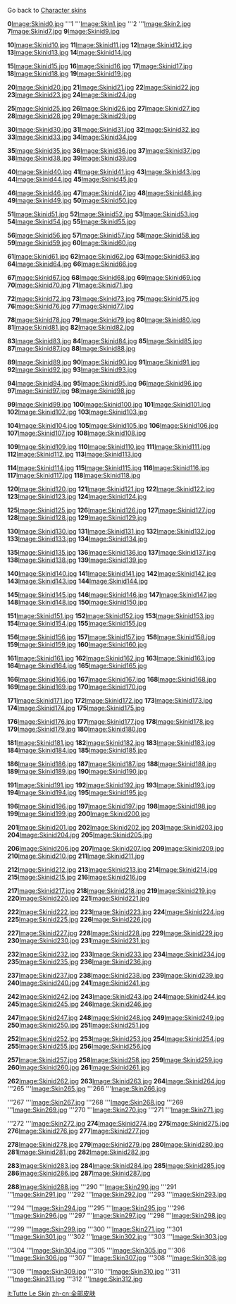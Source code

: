 Go back to [Character skins](/docs/Character_Skins.md "wikilink")

**0**[Image:Skinid0.jpg](/docs/Image:Skinid0.jpg.md "wikilink") '''1 '''[Image:Skin1.jpg](/Image:Skin1.jpg.md "wikilink") '''2 '''[Image:Skin2.jpg](/Image:Skin2.jpg.md "wikilink") **7**[Image:Skinid7.jpg](/Image:Skinid7.jpg.md "wikilink") **9**[Image:Skinid9.jpg](/Image:Skinid9.jpg.md "wikilink")

**10**[Image:Skinid10.jpg](/docs/Image:Skinid10.jpg.md "wikilink") **11**[Image:Skinid11.jpg](/Image:Skinid11.jpg.md "wikilink") **12**[Image:Skinid12.jpg](/Image:Skinid12.jpg.md "wikilink") **13**[Image:Skinid13.jpg](/Image:Skinid13.jpg.md "wikilink") **14**[Image:Skinid14.jpg](/Image:Skinid14.jpg.md "wikilink")

**15**[Image:Skinid15.jpg](/docs/Image:Skinid15.jpg.md "wikilink") **16**[Image:Skinid16.jpg](/Image:Skinid16.jpg.md "wikilink") **17**[Image:Skinid17.jpg](/Image:Skinid17.jpg.md "wikilink") **18**[Image:Skinid18.jpg](/Image:Skinid18.jpg.md "wikilink") **19**[Image:Skinid19.jpg](/Image:Skinid19.jpg.md "wikilink")

**20**[Image:Skinid20.jpg](/docs/Image:Skinid20.jpg.md "wikilink") **21**[Image:Skinid21.jpg](/Image:Skinid21.jpg.md "wikilink") **22**[Image:Skinid22.jpg](/Image:Skinid22.jpg.md "wikilink") **23**[Image:Skinid23.jpg](/Image:Skinid23.jpg.md "wikilink") **24**[Image:Skinid24.jpg](/Image:Skinid24.jpg.md "wikilink")

**25**[Image:Skinid25.jpg](/docs/Image:Skinid25.jpg.md "wikilink") **26**[Image:Skinid26.jpg](/Image:Skinid26.jpg.md "wikilink") **27**[Image:Skinid27.jpg](/Image:Skinid27.jpg.md "wikilink") **28**[Image:Skinid28.jpg](/Image:Skinid28.jpg.md "wikilink") **29**[Image:Skinid29.jpg](/Image:Skinid29.jpg.md "wikilink")

**30**[Image:Skinid30.jpg](/docs/Image:Skinid30.jpg.md "wikilink") **31**[Image:Skinid31.jpg](/Image:Skinid31.jpg.md "wikilink") **32**[Image:Skinid32.jpg](/Image:Skinid32.jpg.md "wikilink") **33**[Image:Skinid33.jpg](/Image:Skinid33.jpg.md "wikilink") **34**[Image:Skinid34.jpg](/Image:Skinid34.jpg.md "wikilink")

**35**[Image:Skinid35.jpg](/docs/Image:Skinid35.jpg.md "wikilink") **36**[Image:Skinid36.jpg](/Image:Skinid36.jpg.md "wikilink") **37**[Image:Skinid37.jpg](/Image:Skinid37.jpg.md "wikilink") **38**[Image:Skinid38.jpg](/Image:Skinid38.jpg.md "wikilink") **39**[Image:Skinid39.jpg](/Image:Skinid39.jpg.md "wikilink")

**40**[Image:Skinid40.jpg](/docs/Image:Skinid40.jpg.md "wikilink") **41**[Image:Skinid41.jpg](/Image:Skinid41.jpg.md "wikilink") **43**[Image:Skinid43.jpg](/Image:Skinid43.jpg.md "wikilink") **44**[Image:Skinid44.jpg](/Image:Skinid44.jpg.md "wikilink") **45**[Image:Skinid45.jpg](/Image:Skinid45.jpg.md "wikilink")

**46**[Image:Skinid46.jpg](/docs/Image:Skinid46.jpg.md "wikilink") **47**[Image:Skinid47.jpg](/Image:Skinid47.jpg.md "wikilink") **48**[Image:Skinid48.jpg](/Image:Skinid48.jpg.md "wikilink") **49**[Image:Skinid49.jpg](/Image:Skinid49.jpg.md "wikilink") **50**[Image:Skinid50.jpg](/Image:Skinid50.jpg.md "wikilink")

**51**[Image:Skinid51.jpg](/docs/Image:Skinid51.jpg.md "wikilink") **52**[Image:Skinid52.jpg](/Image:Skinid52.jpg.md "wikilink") **53**[Image:Skinid53.jpg](/Image:Skinid53.jpg.md "wikilink") **54**[Image:Skinid54.jpg](/Image:Skinid54.jpg.md "wikilink") **55**[Image:Skinid55.jpg](/Image:Skinid55.jpg.md "wikilink")

**56**[Image:Skinid56.jpg](/docs/Image:Skinid56.jpg.md "wikilink") **57**[Image:Skinid57.jpg](/Image:Skinid57.jpg.md "wikilink") **58**[Image:Skinid58.jpg](/Image:Skinid58.jpg.md "wikilink") **59**[Image:Skinid59.jpg](/Image:Skinid59.jpg.md "wikilink") **60**[Image:Skinid60.jpg](/Image:Skinid60.jpg.md "wikilink")

**61**[Image:Skinid61.jpg](/docs/Image:Skinid61.jpg.md "wikilink") **62**[Image:Skinid62.jpg](/Image:Skinid62.jpg.md "wikilink") **63**[Image:Skinid63.jpg](/Image:Skinid63.jpg.md "wikilink") **64**[Image:Skinid64.jpg](/Image:Skinid64.jpg.md "wikilink") **66**[Image:Skinid66.jpg](/Image:Skinid66.jpg.md "wikilink")

**67**[Image:Skinid67.jpg](/docs/Image:Skinid67.jpg.md "wikilink") **68**[Image:Skinid68.jpg](/Image:Skinid68.jpg.md "wikilink") **69**[Image:Skinid69.jpg](/Image:Skinid69.jpg.md "wikilink") **70**[Image:Skinid70.jpg](/Image:Skinid70.jpg.md "wikilink") **71**[Image:Skinid71.jpg](/Image:Skinid71.jpg.md "wikilink")

**72**[Image:Skinid72.jpg](/docs/Image:Skinid72.jpg.md "wikilink") **73**[Image:Skinid73.jpg](/Image:Skinid73.jpg.md "wikilink") **75**[Image:Skinid75.jpg](/Image:Skinid75.jpg.md "wikilink") **76**[Image:Skinid76.jpg](/Image:Skinid76.jpg.md "wikilink") **77**[Image:Skinid77.jpg](/Image:Skinid77.jpg.md "wikilink")

**78**[Image:Skinid78.jpg](/docs/Image:Skinid78.jpg.md "wikilink") **79**[Image:Skinid79.jpg](/Image:Skinid79.jpg.md "wikilink") **80**[Image:Skinid80.jpg](/Image:Skinid80.jpg.md "wikilink") **81**[Image:Skinid81.jpg](/Image:Skinid81.jpg.md "wikilink") **82**[Image:Skinid82.jpg](/Image:Skinid82.jpg.md "wikilink")

**83**[Image:Skinid83.jpg](/docs/Image:Skinid83.jpg.md "wikilink") **84**[Image:Skinid84.jpg](/Image:Skinid84.jpg.md "wikilink") **85**[Image:Skinid85.jpg](/Image:Skinid85.jpg.md "wikilink") **87**[Image:Skinid87.jpg](/Image:Skinid87.jpg.md "wikilink") **88**[Image:Skinid88.jpg](/Image:Skinid88.jpg.md "wikilink")

**89**[Image:Skinid89.jpg](/docs/Image:Skinid89.jpg.md "wikilink") **90**[Image:Skinid90.jpg](/Image:Skinid90.jpg.md "wikilink") **91**[Image:Skinid91.jpg](/Image:Skinid91.jpg.md "wikilink") **92**[Image:Skinid92.jpg](/Image:Skinid92.jpg.md "wikilink") **93**[Image:Skinid93.jpg](/Image:Skinid93.jpg.md "wikilink")

**94**[Image:Skinid94.jpg](/docs/Image:Skinid94.jpg.md "wikilink") **95**[Image:Skinid95.jpg](/Image:Skinid95.jpg.md "wikilink") **96**[Image:Skinid96.jpg](/Image:Skinid96.jpg.md "wikilink") **97**[Image:Skinid97.jpg](/Image:Skinid97.jpg.md "wikilink") **98**[Image:Skinid98.jpg](/Image:Skinid98.jpg.md "wikilink")

**99**[Image:Skinid99.jpg](/docs/Image:Skinid99.jpg.md "wikilink") **100**[Image:Skinid100.jpg](/Image:Skinid100.jpg.md "wikilink") **101**[Image:Skinid101.jpg](/Image:Skinid101.jpg.md "wikilink") **102**[Image:Skinid102.jpg](/Image:Skinid102.jpg.md "wikilink") **103**[Image:Skinid103.jpg](/Image:Skinid103.jpg.md "wikilink")

**104**[Image:Skinid104.jpg](/docs/Image:Skinid104.jpg.md "wikilink") **105**[Image:Skinid105.jpg](/Image:Skinid105.jpg.md "wikilink") **106**[Image:Skinid106.jpg](/Image:Skinid106.jpg.md "wikilink") **107**[Image:Skinid107.jpg](/Image:Skinid107.jpg.md "wikilink") **108**[Image:Skinid108.jpg](/Image:Skinid108.jpg.md "wikilink")

**109**[Image:Skinid109.jpg](/docs/Image:Skinid109.jpg.md "wikilink") **110**[Image:Skinid110.jpg](/Image:Skinid110.jpg.md "wikilink") **111**[Image:Skinid111.jpg](/Image:Skinid111.jpg.md "wikilink") **112**[Image:Skinid112.jpg](/Image:Skinid112.jpg.md "wikilink") **113**[Image:Skinid113.jpg](/Image:Skinid113.jpg.md "wikilink")

**114**[Image:Skinid114.jpg](/docs/Image:Skinid114.jpg.md "wikilink") **115**[Image:Skinid115.jpg](/Image:Skinid115.jpg.md "wikilink") **116**[Image:Skinid116.jpg](/Image:Skinid116.jpg.md "wikilink") **117**[Image:Skinid117.jpg](/Image:Skinid117.jpg.md "wikilink") **118**[Image:Skinid118.jpg](/Image:Skinid118.jpg.md "wikilink")

**120**[Image:Skinid120.jpg](/docs/Image:Skinid120.jpg.md "wikilink") **121**[Image:Skinid121.jpg](/Image:Skinid121.jpg.md "wikilink") **122**[Image:Skinid122.jpg](/Image:Skinid122.jpg.md "wikilink") **123**[Image:Skinid123.jpg](/Image:Skinid123.jpg.md "wikilink") **124**[Image:Skinid124.jpg](/Image:Skinid124.jpg.md "wikilink")

**125**[Image:Skinid125.jpg](/docs/Image:Skinid125.jpg.md "wikilink") **126**[Image:Skinid126.jpg](/Image:Skinid126.jpg.md "wikilink") **127**[Image:Skinid127.jpg](/Image:Skinid127.jpg.md "wikilink") **128**[Image:Skinid128.jpg](/Image:Skinid128.jpg.md "wikilink") **129**[Image:Skinid129.jpg](/Image:Skinid129.jpg.md "wikilink")

**130**[Image:Skinid130.jpg](/docs/Image:Skinid130.jpg.md "wikilink") **131**[Image:Skinid131.jpg](/Image:Skinid131.jpg.md "wikilink") **132**[Image:Skinid132.jpg](/Image:Skinid132.jpg.md "wikilink") **133**[Image:Skinid133.jpg](/Image:Skinid133.jpg.md "wikilink") **134**[Image:Skinid134.jpg](/Image:Skinid134.jpg.md "wikilink")

**135**[Image:Skinid135.jpg](/docs/Image:Skinid135.jpg.md "wikilink") **136**[Image:Skinid136.jpg](/Image:Skinid136.jpg.md "wikilink") **137**[Image:Skinid137.jpg](/Image:Skinid137.jpg.md "wikilink") **138**[Image:Skinid138.jpg](/Image:Skinid138.jpg.md "wikilink") **139**[Image:Skinid139.jpg](/Image:Skinid139.jpg.md "wikilink")

**140**[Image:Skinid140.jpg](/docs/Image:Skinid140.jpg.md "wikilink") **141**[Image:Skinid141.jpg](/Image:Skinid141.jpg.md "wikilink") **142**[Image:Skinid142.jpg](/Image:Skinid142.jpg.md "wikilink") **143**[Image:Skinid143.jpg](/Image:Skinid143.jpg.md "wikilink") **144**[Image:Skinid144.jpg](/Image:Skinid144.jpg.md "wikilink")

**145**[Image:Skinid145.jpg](/docs/Image:Skinid145.jpg.md "wikilink") **146**[Image:Skinid146.jpg](/Image:Skinid146.jpg.md "wikilink") **147**[Image:Skinid147.jpg](/Image:Skinid147.jpg.md "wikilink") **148**[Image:Skinid148.jpg](/Image:Skinid148.jpg.md "wikilink") **150**[Image:Skinid150.jpg](/Image:Skinid150.jpg.md "wikilink")

**151**[Image:Skinid151.jpg](/docs/Image:Skinid151.jpg.md "wikilink") **152**[Image:Skinid152.jpg](/Image:Skinid152.jpg.md "wikilink") **153**[Image:Skinid153.jpg](/Image:Skinid153.jpg.md "wikilink") **154**[Image:Skinid154.jpg](/Image:Skinid154.jpg.md "wikilink") **155**[Image:Skinid155.jpg](/Image:Skinid155.jpg.md "wikilink")

**156**[Image:Skinid156.jpg](/docs/Image:Skinid156.jpg.md "wikilink") **157**[Image:Skinid157.jpg](/Image:Skinid157.jpg.md "wikilink") **158**[Image:Skinid158.jpg](/Image:Skinid158.jpg.md "wikilink") **159**[Image:Skinid159.jpg](/Image:Skinid159.jpg.md "wikilink") **160**[Image:Skinid160.jpg](/Image:Skinid160.jpg.md "wikilink")

**161**[Image:Skinid161.jpg](/docs/Image:Skinid161.jpg.md "wikilink") **162**[Image:Skinid162.jpg](/Image:Skinid162.jpg.md "wikilink") **163**[Image:Skinid163.jpg](/Image:Skinid163.jpg.md "wikilink") **164**[Image:Skinid164.jpg](/Image:Skinid164.jpg.md "wikilink") **165**[Image:Skinid165.jpg](/Image:Skinid165.jpg.md "wikilink")

**166**[Image:Skinid166.jpg](/docs/Image:Skinid166.jpg.md "wikilink") **167**[Image:Skinid167.jpg](/Image:Skinid167.jpg.md "wikilink") **168**[Image:Skinid168.jpg](/Image:Skinid168.jpg.md "wikilink") **169**[Image:Skinid169.jpg](/Image:Skinid169.jpg.md "wikilink") **170**[Image:Skinid170.jpg](/Image:Skinid170.jpg.md "wikilink")

**171**[Image:Skinid171.jpg](/docs/Image:Skinid171.jpg.md "wikilink") **172**[Image:Skinid172.jpg](/Image:Skinid172.jpg.md "wikilink") **173**[Image:Skinid173.jpg](/Image:Skinid173.jpg.md "wikilink") **174**[Image:Skinid174.jpg](/Image:Skinid174.jpg.md "wikilink") **175**[Image:Skinid175.jpg](/Image:Skinid175.jpg.md "wikilink")

**176**[Image:Skinid176.jpg](/docs/Image:Skinid176.jpg.md "wikilink") **177**[Image:Skinid177.jpg](/Image:Skinid177.jpg.md "wikilink") **178**[Image:Skinid178.jpg](/Image:Skinid178.jpg.md "wikilink") **179**[Image:Skinid179.jpg](/Image:Skinid179.jpg.md "wikilink") **180**[Image:Skinid180.jpg](/Image:Skinid180.jpg.md "wikilink")

**181**[Image:Skinid181.jpg](/docs/Image:Skinid181.jpg.md "wikilink") **182**[Image:Skinid182.jpg](/Image:Skinid182.jpg.md "wikilink") **183**[Image:Skinid183.jpg](/Image:Skinid183.jpg.md "wikilink") **184**[Image:Skinid184.jpg](/Image:Skinid184.jpg.md "wikilink") **185**[Image:Skinid185.jpg](/Image:Skinid185.jpg.md "wikilink")

**186**[Image:Skinid186.jpg](/docs/Image:Skinid186.jpg.md "wikilink") **187**[Image:Skinid187.jpg](/Image:Skinid187.jpg.md "wikilink") **188**[Image:Skinid188.jpg](/Image:Skinid188.jpg.md "wikilink") **189**[Image:Skinid189.jpg](/Image:Skinid189.jpg.md "wikilink") **190**[Image:Skinid190.jpg](/Image:Skinid190.jpg.md "wikilink")

**191**[Image:Skinid191.jpg](/docs/Image:Skinid191.jpg.md "wikilink") **192**[Image:Skinid192.jpg](/Image:Skinid192.jpg.md "wikilink") **193**[Image:Skinid193.jpg](/Image:Skinid193.jpg.md "wikilink") **194**[Image:Skinid194.jpg](/Image:Skinid194.jpg.md "wikilink") **195**[Image:Skinid195.jpg](/Image:Skinid195.jpg.md "wikilink")

**196**[Image:Skinid196.jpg](/docs/Image:Skinid196.jpg.md "wikilink") **197**[Image:Skinid197.jpg](/Image:Skinid197.jpg.md "wikilink") **198**[Image:Skinid198.jpg](/Image:Skinid198.jpg.md "wikilink") **199**[Image:Skinid199.jpg](/Image:Skinid199.jpg.md "wikilink") **200**[Image:Skinid200.jpg](/Image:Skinid200.jpg.md "wikilink")

**201**[Image:Skinid201.jpg](/docs/Image:Skinid201.jpg.md "wikilink") **202**[Image:Skinid202.jpg](/Image:Skinid202.jpg.md "wikilink") **203**[Image:Skinid203.jpg](/Image:Skinid203.jpg.md "wikilink") **204**[Image:Skinid204.jpg](/Image:Skinid204.jpg.md "wikilink") **205**[Image:Skinid205.jpg](/Image:Skinid205.jpg.md "wikilink")

**206**[Image:Skinid206.jpg](/docs/Image:Skinid206.jpg.md "wikilink") **207**[Image:Skinid207.jpg](/Image:Skinid207.jpg.md "wikilink") **209**[Image:Skinid209.jpg](/Image:Skinid209.jpg.md "wikilink") **210**[Image:Skinid210.jpg](/Image:Skinid210.jpg.md "wikilink") **211**[Image:Skinid211.jpg](/Image:Skinid211.jpg.md "wikilink")

**212**[Image:Skinid212.jpg](/docs/Image:Skinid212.jpg.md "wikilink") **213**[Image:Skinid213.jpg](/Image:Skinid213.jpg.md "wikilink") **214**[Image:Skinid214.jpg](/Image:Skinid214.jpg.md "wikilink") **215**[Image:Skinid215.jpg](/Image:Skinid215.jpg.md "wikilink") **216**[Image:Skinid216.jpg](/Image:Skinid216.jpg.md "wikilink")

**217**[Image:Skinid217.jpg](/docs/Image:Skinid217.jpg.md "wikilink") **218**[Image:Skinid218.jpg](/Image:Skinid218.jpg.md "wikilink") **219**[Image:Skinid219.jpg](/Image:Skinid219.jpg.md "wikilink") **220**[Image:Skinid220.jpg](/Image:Skinid220.jpg.md "wikilink") **221**[Image:Skinid221.jpg](/Image:Skinid221.jpg.md "wikilink")

**222**[Image:Skinid222.jpg](/docs/Image:Skinid222.jpg.md "wikilink") **223**[Image:Skinid223.jpg](/Image:Skinid223.jpg.md "wikilink") **224**[Image:Skinid224.jpg](/Image:Skinid224.jpg.md "wikilink") **225**[Image:Skinid225.jpg](/Image:Skinid225.jpg.md "wikilink") **226**[Image:Skinid226.jpg](/Image:Skinid226.jpg.md "wikilink")

**227**[Image:Skinid227.jpg](/docs/Image:Skinid227.jpg.md "wikilink") **228**[Image:Skinid228.jpg](/Image:Skinid228.jpg.md "wikilink") **229**[Image:Skinid229.jpg](/Image:Skinid229.jpg.md "wikilink") **230**[Image:Skinid230.jpg](/Image:Skinid230.jpg.md "wikilink") **231**[Image:Skinid231.jpg](/Image:Skinid231.jpg.md "wikilink")

**232**[Image:Skinid232.jpg](/docs/Image:Skinid232.jpg.md "wikilink") **233**[Image:Skinid233.jpg](/Image:Skinid233.jpg.md "wikilink") **234**[Image:Skinid234.jpg](/Image:Skinid234.jpg.md "wikilink") **235**[Image:Skinid235.jpg](/Image:Skinid235.jpg.md "wikilink") **236**[Image:Skinid236.jpg](/Image:Skinid236.jpg.md "wikilink")

**237**[Image:Skinid237.jpg](/docs/Image:Skinid237.jpg.md "wikilink") **238**[Image:Skinid238.jpg](/Image:Skinid238.jpg.md "wikilink") **239**[Image:Skinid239.jpg](/Image:Skinid239.jpg.md "wikilink") **240**[Image:Skinid240.jpg](/Image:Skinid240.jpg.md "wikilink") **241**[Image:Skinid241.jpg](/Image:Skinid241.jpg.md "wikilink")

**242**[Image:Skinid242.jpg](/docs/Image:Skinid242.jpg.md "wikilink") **243**[Image:Skinid243.jpg](/Image:Skinid243.jpg.md "wikilink") **244**[Image:Skinid244.jpg](/Image:Skinid244.jpg.md "wikilink") **245**[Image:Skinid245.jpg](/Image:Skinid245.jpg.md "wikilink") **246**[Image:Skinid246.jpg](/Image:Skinid246.jpg.md "wikilink")

**247**[Image:Skinid247.jpg](/docs/Image:Skinid247.jpg.md "wikilink") **248**[Image:Skinid248.jpg](/Image:Skinid248.jpg.md "wikilink") **249**[Image:Skinid249.jpg](/Image:Skinid249.jpg.md "wikilink") **250**[Image:Skinid250.jpg](/Image:Skinid250.jpg.md "wikilink") **251**[Image:Skinid251.jpg](/Image:Skinid251.jpg.md "wikilink")

**252**[Image:Skinid252.jpg](/docs/Image:Skinid252.jpg.md "wikilink") **253**[Image:Skinid253.jpg](/Image:Skinid253.jpg.md "wikilink") **254**[Image:Skinid254.jpg](/Image:Skinid254.jpg.md "wikilink") **255**[Image:Skinid255.jpg](/Image:Skinid255.jpg.md "wikilink") **256**[Image:Skinid256.jpg](/Image:Skinid256.jpg.md "wikilink")

**257**[Image:Skinid257.jpg](/docs/Image:Skinid257.jpg.md "wikilink") **258**[Image:Skinid258.jpg](/Image:Skinid258.jpg.md "wikilink") **259**[Image:Skinid259.jpg](/Image:Skinid259.jpg.md "wikilink") **260**[Image:Skinid260.jpg](/Image:Skinid260.jpg.md "wikilink") **261**[Image:Skinid261.jpg](/Image:Skinid261.jpg.md "wikilink")

**262**[Image:Skinid262.jpg](/docs/Image:Skinid262.jpg.md "wikilink") **263**[Image:Skinid263.jpg](/Image:Skinid263.jpg.md "wikilink") **264**[Image:Skinid264.jpg](/Image:Skinid264.jpg.md "wikilink") '''265 '''[Image:Skin265.jpg](/Image:Skin265.jpg.md "wikilink") '''266 '''[Image:Skin266.jpg](/Image:Skin266.jpg.md "wikilink")

'''267 '''[Image:Skin267.jpg](/docs/Image:Skin267.jpg.md "wikilink") '''268 '''[Image:Skin268.jpg](/Image:Skin268.jpg.md "wikilink") '''269 '''[Image:Skin269.jpg](/Image:Skin269.jpg.md "wikilink") '''270 '''[Image:Skin270.jpg](/Image:Skin270.jpg.md "wikilink") '''271 '''[Image:Skin271.jpg](/Image:Skin271.jpg.md "wikilink")

'''272 '''[Image:Skin272.jpg](/docs/Image:Skin272.jpg.md "wikilink") **274**[Image:Skinid274.jpg](/Image:Skinid274.jpg.md "wikilink") **275**[Image:Skinid275.jpg](/Image:Skinid275.jpg.md "wikilink") **276**[Image:Skinid276.jpg](/Image:Skinid276.jpg.md "wikilink") **277**[Image:Skinid277.jpg](/Image:Skinid277.jpg.md "wikilink")

**278**[Image:Skinid278.jpg](/docs/Image:Skinid278.jpg.md "wikilink") **279**[Image:Skinid279.jpg](/Image:Skinid279.jpg.md "wikilink") **280**[Image:Skinid280.jpg](/Image:Skinid280.jpg.md "wikilink") **281**[Image:Skinid281.jpg](/Image:Skinid281.jpg.md "wikilink") **282**[Image:Skinid282.jpg](/Image:Skinid282.jpg.md "wikilink")

**283**[Image:Skinid283.jpg](/docs/Image:Skinid283.jpg.md "wikilink") **284**[Image:Skinid284.jpg](/Image:Skinid284.jpg.md "wikilink") **285**[Image:Skinid285.jpg](/Image:Skinid285.jpg.md "wikilink") **286**[Image:Skinid286.jpg](/Image:Skinid286.jpg.md "wikilink") **287**[Image:Skinid287.jpg](/Image:Skinid287.jpg.md "wikilink")

**288**[Image:Skinid288.jpg](/docs/Image:Skinid288.jpg.md "wikilink") '''290 '''[Image:Skin290.jpg](/Image:Skin290.jpg.md "wikilink") '''291 '''[Image:Skin291.jpg](/Image:Skin291.jpg.md "wikilink") '''292 '''[Image:Skin292.jpg](/Image:Skin292.jpg.md "wikilink") '''293 '''[Image:Skin293.jpg](/Image:Skin293.jpg.md "wikilink")

'''294 '''[Image:Skin294.jpg](/docs/Image:Skin294.jpg.md "wikilink") '''295 '''[Image:Skin295.jpg](/Image:Skin295.jpg.md "wikilink") '''296 '''[Image:Skin296.jpg](/Image:Skin296.jpg.md "wikilink") '''297 '''[Image:Skin297.jpg](/Image:Skin297.jpg.md "wikilink") '''298 '''[Image:Skin298.jpg](/Image:Skin298.jpg.md "wikilink")

'''299 '''[Image:Skin299.jpg](/docs/Image:Skin299.jpg.md "wikilink") '''300 '''[Image:Skin271.jpg](/Image:Skin271.jpg.md "wikilink") '''301 '''[Image:Skin301.jpg](/Image:Skin301.jpg.md "wikilink") '''302 '''[Image:Skin302.jpg](/Image:Skin302.jpg.md "wikilink") '''303 '''[Image:Skin303.jpg](/Image:Skin303.jpg.md "wikilink")

'''304 '''[Image:Skin304.jpg](/docs/Image:Skin304.jpg.md "wikilink") '''305 '''[Image:Skin305.jpg](/Image:Skin305.jpg.md "wikilink") '''306 '''[Image:Skin306.jpg](/Image:Skin306.jpg.md "wikilink") '''307 '''[Image:Skin307.jpg](/Image:Skin307.jpg.md "wikilink") '''308 '''[Image:Skin308.jpg](/Image:Skin308.jpg.md "wikilink")

'''309 '''[Image:Skin309.jpg](/docs/Image:Skin309.jpg.md "wikilink") '''310 '''[Image:Skin310.jpg](/Image:Skin310.jpg.md "wikilink") '''311 '''[Image:Skin311.jpg](/Image:Skin311.jpg.md "wikilink") '''312 '''[Image:Skin312.jpg](/Image:Skin312.jpg.md "wikilink")

[it:Tutte Le Skin](/docs/it:Tutte_Le_Skin.md "wikilink") [zh-cn:全部皮肤](/zh-cn:全部皮肤.md "wikilink")
